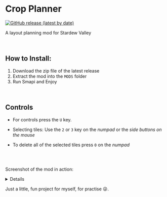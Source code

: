 <h1>Crop Planner</h1>

[![GitHub release (latest by date)](https://img.shields.io/github/v/release/OrlaaniHUN/Crop-Planner)](https://github.com/OrlaaniHUN/Crop-Planner/releases)

<p>A layout planning mod for Stardew Valley</p><br>

## How to Install:
1. Download the zip file of the latest release  
2. Extract the mod into the `MODS` folder
3. Run Smapi and Enjoy
<br>

## Controls
- For controls press the `U` key.

- Selecting tiles: Use the `2` or `3` key on the *numpad* or the *side buttons on the mouse*
 - To delete all of the selected tiles press `0` on the *numpad*

<br>

##
Screenshot of the mod in action:
<details>

![mod currently in action](https://github.com/OrlaaniHUN/Crop-Planner/blob/master/image.png?raw=true)

</details>

Just a little, fun project for myself, for practise :stuck_out_tongue_winking_eye:.
